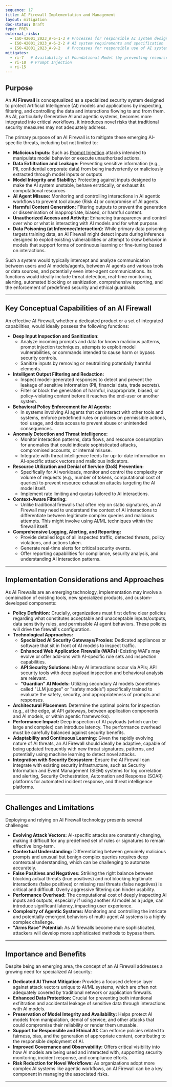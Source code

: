 ```yaml
---
sequence: 17
title: AI Firewall Implementation and Management
layout: mitigation
doc-status: Draft
type: PREV
external_risks:
  - ISO-42001_2023_A-6-1-3 # Processes for responsible AI system design and development
  - ISO-42001_2023_A-6-2-2 # AI system requirements and specification
  - ISO-42001_2023_A-9-2   # Processes for responsible use of AI systems
mitigates:
  - ri-7   # Availability of Foundational Model (by preventing resource exhaustion via prompts)
  - ri-10  # Prompt Injection
  - ri-15  
---
```


## Purpose

An **AI Firewall** is conceptualized as a specialized security system designed to protect Artificial Intelligence (AI) models and applications by inspecting, filtering, and controlling the data and interactions flowing to and from them. As AI, particularly Generative AI and agentic systems, becomes more integrated into critical workflows, it introduces novel risks that traditional security measures may not adequately address.

The primary purpose of an AI Firewall is to mitigate these emerging AI-specific threats, including but not limited to:
* **Malicious Inputs:** Such as [Prompt Injection](#ri-10) attacks intended to manipulate model behavior or execute unauthorized actions.
* **Data Exfiltration and Leakage:** Preventing sensitive information (e.g., PII, confidential corporate data) from being inadvertently or maliciously extracted through model inputs or outputs 
* **Model Integrity and Stability:** Protecting against inputs designed to make the AI system unstable, behave erratically, or exhaust its computational resources
* **AI Agent Misuse:** Monitoring and controlling interactions in AI agentic workflows to prevent tool abuse (Risk 4) or compromise of AI agents.
* **Harmful Content Generation:** Filtering outputs to prevent the generation or dissemination of inappropriate, biased, or harmful content.
* **Unauthorized Access and Activity:** Enhancing transparency and control over who or what is interacting with AI models and for what purpose.
* **Data Poisoning (at Inference/Interaction):** While primary data poisoning targets training data, an AI Firewall might detect inputs during inference designed to exploit existing vulnerabilities or attempt to skew behavior in models that support forms of continuous learning or fine-tuning based on interactions.

Such a system would typically intercept and analyze communication between users and AI models/agents, between AI agents and various tools or data sources, and potentially even inter-agent communications. Its functions would ideally include threat detection, real-time monitoring, alerting, automated blocking or sanitization, comprehensive reporting, and the enforcement of predefined security and ethical guardrails.

---
## Key Conceptual Capabilities of an AI Firewall

An effective AI Firewall, whether a dedicated product or a set of integrated capabilities, would ideally possess the following functions:

* **Deep Input Inspection and Sanitization:**
    * Analyze incoming prompts and data for known malicious patterns, prompt injection techniques, attempts to exploit model vulnerabilities, or commands intended to cause harm or bypass security controls.
    * Sanitize inputs by removing or neutralizing potentially harmful elements.
* **Intelligent Output Filtering and Redaction:**
    * Inspect model-generated responses to detect and prevent the leakage of sensitive information (PII, financial data, trade secrets).
    * Filter or block the generation of harmful, inappropriate, biased, or policy-violating content before it reaches the end-user or another system.
* **Behavioral Policy Enforcement for AI Agents:**
    * In systems involving AI agents that can interact with other tools and systems, enforce predefined rules or policies on permissible actions, tool usage, and data access to prevent abuse or unintended consequences.
* **Anomaly Detection and Threat Intelligence:**
    * Monitor interaction patterns, data flows, and resource consumption for anomalies that could indicate sophisticated attacks, compromised accounts, or internal misuse.
    * Integrate with threat intelligence feeds for up-to-date information on AI-specific attack vectors and malicious indicators.
* **Resource Utilization and Denial of Service (DoS) Prevention:**
    * Specifically for AI workloads, monitor and control the complexity or volume of requests (e.g., number of tokens, computational cost of queries) to prevent resource exhaustion attacks targeting the AI model itself.
    * Implement rate limiting and quotas tailored to AI interactions.
* **Context-Aware Filtering:**
    * Unlike traditional firewalls that often rely on static signatures, an AI Firewall may need to understand the context of AI interactions to differentiate between legitimate complex queries and malicious attempts. This might involve using AI/ML techniques within the firewall itself.
* **Comprehensive Logging, Alerting, and Reporting:**
    * Provide detailed logs of all inspected traffic, detected threats, policy violations, and actions taken.
    * Generate real-time alerts for critical security events.
    * Offer reporting capabilities for compliance, security analysis, and understanding AI interaction patterns.

---
## Implementation Considerations and Approaches

As AI Firewalls are an emerging technology, implementation may involve a combination of existing tools, new specialized products, and custom-developed components:

* **Policy Definition:** Crucially, organizations must first define clear policies regarding what constitutes acceptable and unacceptable inputs/outputs, data sensitivity rules, and permissible AI agent behaviors. These policies will drive the firewall's configuration.
* **Technological Approaches:**
    * **Specialized AI Security Gateways/Proxies:** Dedicated appliances or software that sit in front of AI models to inspect traffic.
    * **Enhanced Web Application Firewalls (WAFs):** Existing WAFs may evolve or offer add-ons with AI-specific rule sets and inspection capabilities.
    * **API Security Solutions:** Many AI interactions occur via APIs; API security tools with deep payload inspection and behavioral analysis are relevant.
    * **"Guardian" AI Models:** Utilizing secondary AI models (sometimes called "LLM judges" or "safety models") specifically trained to evaluate the safety, security, and appropriateness of prompts and responses.
* **Architectural Placement:** Determine the optimal points for inspection (e.g., at the edge, at API gateways, between application components and AI models, or within agentic frameworks).
* **Performance Impact:** Deep inspection of AI payloads (which can be large and complex) can introduce latency. The performance overhead must be carefully balanced against security benefits.
* **Adaptability and Continuous Learning:** Given the rapidly evolving nature of AI threats, an AI Firewall should ideally be adaptive, capable of being updated frequently with new threat signatures, patterns, and potentially using machine learning to detect novel attacks.
* **Integration with Security Ecosystem:** Ensure the AI Firewall can integrate with existing security infrastructure, such as Security Information and Event Management (SIEM) systems for log correlation and alerting, Security Orchestration, Automation and Response (SOAR) platforms for automated incident response, and threat intelligence platforms.

---
## Challenges and Limitations

Deploying and relying on AI Firewall technology presents several challenges:

* **Evolving Attack Vectors:** AI-specific attacks are constantly changing, making it difficult for any predefined set of rules or signatures to remain effective long-term.
* **Contextual Understanding:** Differentiating between genuinely malicious prompts and unusual but benign complex queries requires deep contextual understanding, which can be challenging to automate accurately.
* **False Positives and Negatives:** Striking the right balance between blocking actual threats (true positives) and not blocking legitimate interactions (false positives) or missing real threats (false negatives) is critical and difficult. Overly aggressive filtering can hinder usability.
* **Performance Overhead:** The computational cost of deeply inspecting AI inputs and outputs, especially if using another AI model as a judge, can introduce significant latency, impacting user experience.
* **Complexity of Agentic Systems:** Monitoring and controlling the intricate and potentially emergent behaviors of multi-agent AI systems is a highly complex challenge.
* **"Arms Race" Potential:** As AI firewalls become more sophisticated, attackers will develop more sophisticated methods to bypass them.

---
## Importance and Benefits

Despite being an emerging area, the concept of an AI Firewall addresses a growing need for specialized AI security:

* **Dedicated AI Threat Mitigation:** Provides a focused defense layer against attack vectors unique to AI/ML systems, which are often not adequately covered by traditional network or application firewalls.
* **Enhanced Data Protection:** Crucial for preventing both intentional exfiltration and accidental leakage of sensitive data through interactions with AI models.
* **Preservation of Model Integrity and Availability:** Helps protect AI models from manipulation, denial of service, and other attacks that could compromise their reliability or render them unusable.
* **Support for Responsible and Ethical AI:** Can enforce policies related to fairness, bias, and the generation of appropriate content, contributing to the responsible deployment of AI.
* **Improved Governance and Observability:** Offers critical visibility into how AI models are being used and interacted with, supporting security monitoring, incident response, and compliance efforts.
* **Risk Reduction for Novel Workflows:** As organizations adopt more complex AI systems like agentic workflows, an AI Firewall can be a key component in managing the associated risks.

---

